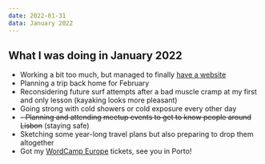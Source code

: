 ```yaml
---
date: 2022-01-31
data: January 2022
---
```


## What I was doing in January 2022

- Working a bit too much, but managed to finally [have a website](https://websquad.ro/)
- Planning a trip back home for February
- Reconsidering future surf attempts after a bad muscle cramp at my first and only lesson (kayaking looks more pleasant)
- Going strong with cold showers or cold exposure every other day
- ~~- Planning and attending meetup events to get to know people around Lisbon~~ (staying safe)
- Sketching some year-long travel plans but also preparing to drop them altogether
- Got my [WordCamp Europe](https://europe.wordcamp.org/2022/) tickets, see you in Porto!
